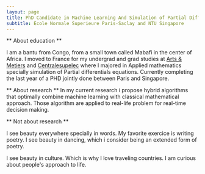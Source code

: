 ```yaml
---
layout: page
title: PhD Candidate in Machine Learning And Simulation of Partial Differential Equations
subtitle: Ecole Normale Superieure Paris-Saclay and NTU Singapore
---
```


** About education **

I am a bantu from Congo, from a small town called Mabafi in the center of Africa. I moved to France for my undergrad and grad studies at [Arts & Metiers](https://artsetmetiers.fr/en) and  [Centralesupelec](https://www.centralesupelec.fr/en) where I majored in Applied mathematics specially simulation of Partial differentials equations. Currently completing the last year of a  PHD jointly done between Paris and Singapore.

** About research **
In my current research i propose hybrid algorithms that optimally combine machine learning with classical mathematical approach.
Those algorithm are applied to real-life problem for real-time decision making.


** Not about research **

I see beauty everywhere specially in words. My favorite exercice is writing poetry. 
I see beauty in dancing, which i consider being an extended form of poetry.

I see beauty in culture. Which is why I love traveling countries. 
I am curious about people's approach to life.





